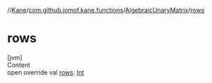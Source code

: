 //[Kane](../../index.md)/[com.github.jomof.kane.functions](../index.md)/[AlgebraicUnaryMatrix](index.md)/[rows](rows.md)



# rows  
[jvm]  
Content  
open override val [rows](rows.md): [Int](https://kotlinlang.org/api/latest/jvm/stdlib/kotlin/-int/index.html)  



